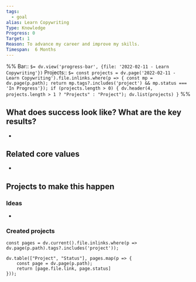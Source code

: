 ```yaml
---
tags:
  - goal
alias: Learn Copywriting
Type: Knowledge
Progress: 0
Target: 1
Reason: To advance my career and improve my skills.
Timespan:  6 Months
---
```

%%
Bar:: `$= dv.view('progress-bar', {file: '2022-02-11 - Learn Copywriting'})`
Projects:: `$= const projects = dv.page('2022-02-11 - Learn Copywriting').file.inlinks.where(p => { const mp = dv.page(p.path); return mp.tags?.includes('project') && mp.status === 'In Progress'}); if (projects.length > 0) { dv.header(4, projects.length > 1 ? "Projects" : "Project"); dv.list(projects) }`
%%


## What does success look like? What are the key results?
- 


## Related core values
- 

## Projects to make this happen
### Ideas
- 

### Created projects
```dataviewjs
const pages = dv.current().file.inlinks.where(p => dv.page(p.path).tags?.includes('project'));

dv.table(["Project", "Status"], pages.map(p => {
	const page = dv.page(p.path); 
	return [page.file.link, page.status]
}));
```
